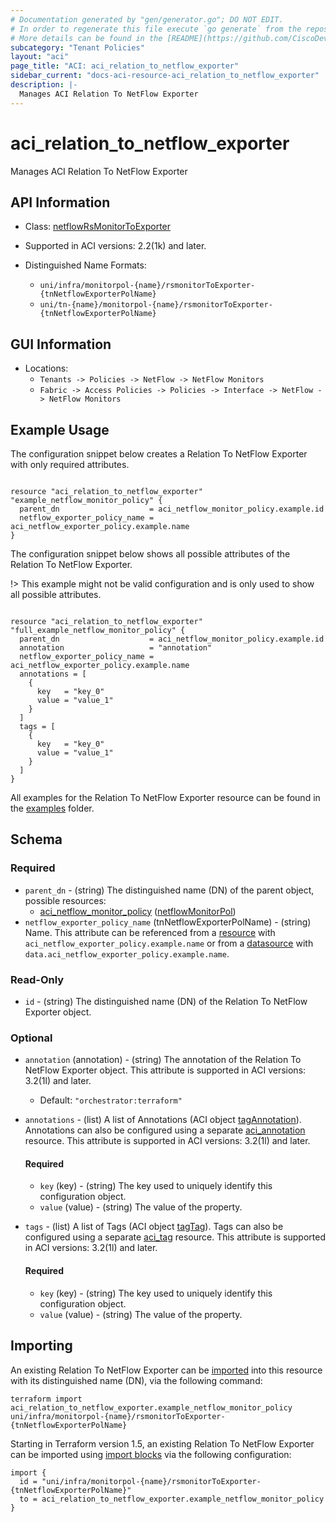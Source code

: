 ```yaml
---
# Documentation generated by "gen/generator.go"; DO NOT EDIT.
# In order to regenerate this file execute `go generate` from the repository root.
# More details can be found in the [README](https://github.com/CiscoDevNet/terraform-provider-aci/blob/master/README.md).
subcategory: "Tenant Policies"
layout: "aci"
page_title: "ACI: aci_relation_to_netflow_exporter"
sidebar_current: "docs-aci-resource-aci_relation_to_netflow_exporter"
description: |-
  Manages ACI Relation To NetFlow Exporter
---
```


# aci_relation_to_netflow_exporter #

Manages ACI Relation To NetFlow Exporter



## API Information ##

* Class: [netflowRsMonitorToExporter](https://pubhub.devnetcloud.com/media/model-doc-latest/docs/app/index.html#/objects/netflowRsMonitorToExporter/overview)

* Supported in ACI versions: 2.2(1k) and later.

* Distinguished Name Formats:
  - `uni/infra/monitorpol-{name}/rsmonitorToExporter-{tnNetflowExporterPolName}`
  - `uni/tn-{name}/monitorpol-{name}/rsmonitorToExporter-{tnNetflowExporterPolName}`

## GUI Information ##

* Locations:
  - `Tenants -> Policies -> NetFlow -> NetFlow Monitors`
  - `Fabric -> Access Policies -> Policies -> Interface -> NetFlow -> NetFlow Monitors`

## Example Usage ##

The configuration snippet below creates a Relation To NetFlow Exporter with only required attributes.

```hcl

resource "aci_relation_to_netflow_exporter" "example_netflow_monitor_policy" {
  parent_dn                    = aci_netflow_monitor_policy.example.id
  netflow_exporter_policy_name = aci_netflow_exporter_policy.example.name
}

```
The configuration snippet below shows all possible attributes of the Relation To NetFlow Exporter.

!> This example might not be valid configuration and is only used to show all possible attributes.

```hcl

resource "aci_relation_to_netflow_exporter" "full_example_netflow_monitor_policy" {
  parent_dn                    = aci_netflow_monitor_policy.example.id
  annotation                   = "annotation"
  netflow_exporter_policy_name = aci_netflow_exporter_policy.example.name
  annotations = [
    {
      key   = "key_0"
      value = "value_1"
    }
  ]
  tags = [
    {
      key   = "key_0"
      value = "value_1"
    }
  ]
}

```

All examples for the Relation To NetFlow Exporter resource can be found in the [examples](https://github.com/CiscoDevNet/terraform-provider-aci/tree/master/examples/resources/aci_relation_to_netflow_exporter) folder.

## Schema ##

### Required ###

* `parent_dn` - (string) The distinguished name (DN) of the parent object, possible resources:
  - [aci_netflow_monitor_policy](https://registry.terraform.io/providers/CiscoDevNet/aci/latest/docs/resources/netflow_monitor_policy) ([netflowMonitorPol](https://pubhub.devnetcloud.com/media/model-doc-latest/docs/app/index.html#/objects/netflowMonitorPol/overview))
* `netflow_exporter_policy_name` (tnNetflowExporterPolName) - (string) Name. This attribute can be referenced from a [resource](https://registry.terraform.io/providers/CiscoDevNet/aci/latest/docs/resources/netflow_exporter_policy) with `aci_netflow_exporter_policy.example.name` or from a [datasource](https://registry.terraform.io/providers/CiscoDevNet/aci/latest/docs/data-sources/netflow_exporter_policy) with `data.aci_netflow_exporter_policy.example.name`.

### Read-Only ###

* `id` - (string) The distinguished name (DN) of the Relation To NetFlow Exporter object.

### Optional ###

* `annotation` (annotation) - (string) The annotation of the Relation To NetFlow Exporter object. This attribute is supported in ACI versions: 3.2(1l) and later.
  - Default: `"orchestrator:terraform"`
* `annotations` - (list) A list of Annotations (ACI object [tagAnnotation](https://pubhub.devnetcloud.com/media/model-doc-latest/docs/app/index.html#/objects/tagAnnotation/overview)). Annotations can also be configured using a separate [aci_annotation](https://registry.terraform.io/providers/CiscoDevNet/aci/latest/docs/resources/annotation) resource. This attribute is supported in ACI versions: 3.2(1l) and later.
  #### Required ####
  
    * `key` (key) - (string) The key used to uniquely identify this configuration object.
    * `value` (value) - (string) The value of the property.
* `tags` - (list) A list of Tags (ACI object [tagTag](https://pubhub.devnetcloud.com/media/model-doc-latest/docs/app/index.html#/objects/tagTag/overview)). Tags can also be configured using a separate [aci_tag](https://registry.terraform.io/providers/CiscoDevNet/aci/latest/docs/resources/tag) resource. This attribute is supported in ACI versions: 3.2(1l) and later.
  #### Required ####
  
    * `key` (key) - (string) The key used to uniquely identify this configuration object.
    * `value` (value) - (string) The value of the property.

## Importing

An existing Relation To NetFlow Exporter can be [imported](https://www.terraform.io/docs/import/index.html) into this resource with its distinguished name (DN), via the following command:

```
terraform import aci_relation_to_netflow_exporter.example_netflow_monitor_policy uni/infra/monitorpol-{name}/rsmonitorToExporter-{tnNetflowExporterPolName}
```

Starting in Terraform version 1.5, an existing Relation To NetFlow Exporter can be imported
using [import blocks](https://developer.hashicorp.com/terraform/language/import) via the following configuration:

```
import {
  id = "uni/infra/monitorpol-{name}/rsmonitorToExporter-{tnNetflowExporterPolName}"
  to = aci_relation_to_netflow_exporter.example_netflow_monitor_policy
}
```
